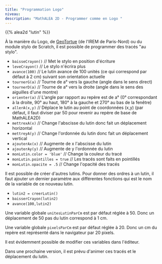```yaml
---
title: "Programmation Logo"
niveau:
description: "MathALEA 2D - Programmer comme en Logo "
---
```



{{% alea2d "lutin"  %}} 

<div class="ui hidden divider"></div>
<div class="ui hidden divider"></div>

À la manière du Logo, de [GeoTortue](http://geotortue.free.fr) (de l'IREM de Paris-Nord) ou du module stylo de Scratch, il est possible de programmer des tracés "au stylo".

* `baisseCrayon()` // Met le stylo en position d'écriture
* `leveCrayon()` // Le stylo n'écrira plus
* `avance(100)` // Le lutin avance de 100 unités (ce qui correspond par défaut à 2 cm) suivant son orientation actuelle
* `tournerG(a)` // Tourne de a° vers la gauche (angle dans le sens direct)
* `tournerD(a)` // Tourne de a° vers la droite (angle dans le sens des aiguilles d'une montre)
* `orienter(a)` // L'angle par rapport au repère est de a° (0° correspondant à la droite, 90° au haut, 180° à la gauche et 270° au bas de la fenêtre)
* `allerA(x,y)` // Déplace le lutin au point de coordonnées (x,y) (par défaut, il faut diviser par 50 pour revenir au repère de base de MathALEA2D)
* `mettrexA(x)` // Change l'abscisse du lutin donc fait un déplacement horizontal
* `mettreyA(y)` // Change l'ordonnée du lutin donc fait un déplacement vertical
* `ajouterAx(x)` // Augmente de x l'abscisse du lutin
* `ajouterAy(y)` // Augmente de y l'ordonnée du lutin
* `monLutin.color = 'blue'` // Change la couleur du tracé
* `monLutin.pointilles = true` // Les tracés sont faits en pointillés
* `monLutin.opacite = .5` // Change l'opacité des tracés

Il est possible de créer d'autres lutins. Pour donner des ordres à un lutin, il faut ajouter un dernier paramètre aux différentes fonctions qui est le nom de la variable de ce nouveau lutin.

* `lutin2 = creerLutin()`
* `baisserCrayon(lutin2)`
* `avance(100,lutin2)` 

Une variable globale `unitesLutinParCm` est par défaut réglée à 50. Donc un déplacement de 50 pas du lutin correspond à 1 cm.

Une variable globale `pixelsParCm` est par défaut réglée à 20. Donc un cm du repère est représenté dans le navigateur par 20 pixels.

Il est évidemment possible de modifier ces variables dans l'éditeur.

Dans une prochaine version, il est prévu d'animer ces tracés et le déplacement du lutin.


